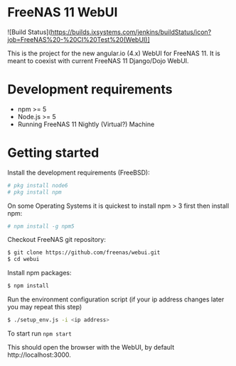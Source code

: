 FreeNAS 11 WebUI
================
![Build Status](https://builds.ixsystems.com/jenkins/buildStatus/icon?job=FreeNAS%20-%20CI%20Test%20(WebUI)]


This is the project for the new angular.io (4.x) WebUI for FreeNAS 11. It is meant to coexist with current FreeNAS 11 Django/Dojo WebUI.

# Development requirements

  - npm >= 5
  - Node.js >= 5
  - Running FreeNAS 11 Nightly (Virtual?) Machine


# Getting started

Install the development requirements (FreeBSD):

```sh
# pkg install node6
# pkg install npm
```

On some Operating Systems it is quickest to install npm > 3 first then install npm:

```sh
# npm install -g npm5
```

Checkout FreeNAS git repository:

```sh
$ git clone https://github.com/freenas/webui.git
$ cd webui
```

Install npm packages:

```sh
$ npm install
```

Run the environment configuration script
(if your ip address changes later you may repeat this step)

```sh
$ ./setup_env.js -i <ip address>
```

To start run
```npm start```


This should open the browser with the WebUI, by default http://localhost:3000.
